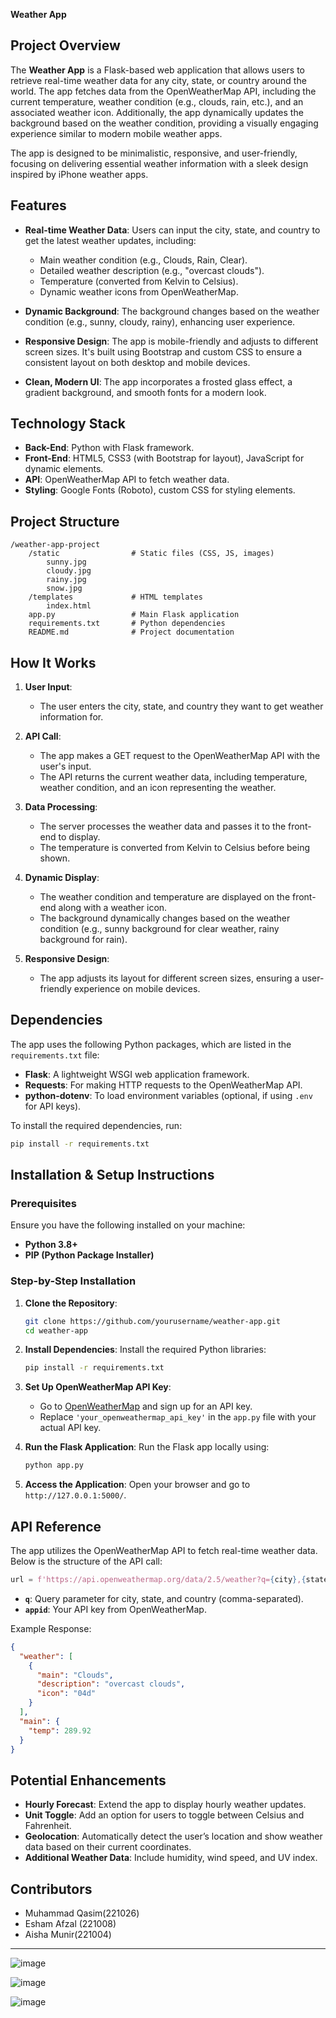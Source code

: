 
**Weather App**

## **Project Overview**

The **Weather App** is a Flask-based web application that allows users to retrieve real-time weather data for any city, state, or country around the world. The app fetches data from the OpenWeatherMap API, including the current temperature, weather condition (e.g., clouds, rain, etc.), and an associated weather icon. Additionally, the app dynamically updates the background based on the weather condition, providing a visually engaging experience similar to modern mobile weather apps.

The app is designed to be minimalistic, responsive, and user-friendly, focusing on delivering essential weather information with a sleek design inspired by iPhone weather apps.

## **Features**

- **Real-time Weather Data**: Users can input the city, state, and country to get the latest weather updates, including:
  - Main weather condition (e.g., Clouds, Rain, Clear).
  - Detailed weather description (e.g., "overcast clouds").
  - Temperature (converted from Kelvin to Celsius).
  - Dynamic weather icons from OpenWeatherMap.

- **Dynamic Background**: The background changes based on the weather condition (e.g., sunny, cloudy, rainy), enhancing user experience.

- **Responsive Design**: The app is mobile-friendly and adjusts to different screen sizes. It's built using Bootstrap and custom CSS to ensure a consistent layout on both desktop and mobile devices.

- **Clean, Modern UI**: The app incorporates a frosted glass effect, a gradient background, and smooth fonts for a modern look.

## **Technology Stack**

- **Back-End**: Python with Flask framework.
- **Front-End**: HTML5, CSS3 (with Bootstrap for layout), JavaScript for dynamic elements.
- **API**: OpenWeatherMap API to fetch weather data.
- **Styling**: Google Fonts (Roboto), custom CSS for styling elements.

## **Project Structure**

```
/weather-app-project
    /static                # Static files (CSS, JS, images)
        sunny.jpg
        cloudy.jpg
        rainy.jpg
        snow.jpg
    /templates             # HTML templates
        index.html
    app.py                 # Main Flask application
    requirements.txt       # Python dependencies
    README.md              # Project documentation
```

## **How It Works**

1. **User Input**: 
   - The user enters the city, state, and country they want to get weather information for.
   
2. **API Call**: 
   - The app makes a GET request to the OpenWeatherMap API with the user's input.
   - The API returns the current weather data, including temperature, weather condition, and an icon representing the weather.

3. **Data Processing**: 
   - The server processes the weather data and passes it to the front-end to display.
   - The temperature is converted from Kelvin to Celsius before being shown.

4. **Dynamic Display**: 
   - The weather condition and temperature are displayed on the front-end along with a weather icon.
   - The background dynamically changes based on the weather condition (e.g., sunny background for clear weather, rainy background for rain).

5. **Responsive Design**: 
   - The app adjusts its layout for different screen sizes, ensuring a user-friendly experience on mobile devices.

## **Dependencies**

The app uses the following Python packages, which are listed in the `requirements.txt` file:

- **Flask**: A lightweight WSGI web application framework.
- **Requests**: For making HTTP requests to the OpenWeatherMap API.
- **python-dotenv**: To load environment variables (optional, if using `.env` for API keys).

To install the required dependencies, run:
```bash
pip install -r requirements.txt
```

## **Installation & Setup Instructions**

### **Prerequisites**

Ensure you have the following installed on your machine:

- **Python 3.8+**
- **PIP (Python Package Installer)**

### **Step-by-Step Installation**

1. **Clone the Repository**:
   ```bash
   git clone https://github.com/yourusername/weather-app.git
   cd weather-app
   ```

2. **Install Dependencies**:
   Install the required Python libraries:
   ```bash
   pip install -r requirements.txt
   ```

3. **Set Up OpenWeatherMap API Key**:
   - Go to [OpenWeatherMap](https://home.openweathermap.org/users/sign_up) and sign up for an API key.
   - Replace `'your_openweathermap_api_key'` in the `app.py` file with your actual API key.

4. **Run the Flask Application**:
   Run the Flask app locally using:
   ```bash
   python app.py
   ```

5. **Access the Application**:
   Open your browser and go to `http://127.0.0.1:5000/`.

## **API Reference**

The app utilizes the OpenWeatherMap API to fetch real-time weather data. Below is the structure of the API call:

```python
url = f'https://api.openweathermap.org/data/2.5/weather?q={city},{state},{country}&appid={api_key}'
```

- **`q`**: Query parameter for city, state, and country (comma-separated).
- **`appid`**: Your API key from OpenWeatherMap.

Example Response:
```json
{
  "weather": [
    {
      "main": "Clouds",
      "description": "overcast clouds",
      "icon": "04d"
    }
  ],
  "main": {
    "temp": 289.92
  }
}
```

## **Potential Enhancements**

- **Hourly Forecast**: Extend the app to display hourly weather updates.
- **Unit Toggle**: Add an option for users to toggle between Celsius and Fahrenheit.
- **Geolocation**: Automatically detect the user’s location and show weather data based on their current coordinates.
- **Additional Weather Data**: Include humidity, wind speed, and UV index.

## **Contributors**

-  Muhammad Qasim(221026)
- Esham Afzal (221008)
- Aisha Munir(221004)

---

![image](https://github.com/user-attachments/assets/caf8740d-faea-4c11-aa1b-5916c8281cd1)

![image](https://github.com/user-attachments/assets/e6e3f337-58a4-475d-a27a-42ebabe062d0)

![image](https://github.com/user-attachments/assets/6b88d9db-2e01-4aed-8850-d6264e627682)






